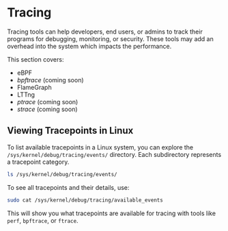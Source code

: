 # Tracing

Tracing tools can help developers, end users, or admins to track their programs for debugging, monitoring, or security. These tools may add an overhead into the system which impacts the performance.

This section covers:

- eBPF
- _bpftrace_ (coming soon)
- FlameGraph
- LTTng
- _ptrace_ (coming soon)
- _strace_ (coming soon)

## Viewing Tracepoints in Linux

To list available tracepoints in a Linux system, you can explore the `/sys/kernel/debug/tracing/events/` directory. Each subdirectory represents a tracepoint category.

```bash
ls /sys/kernel/debug/tracing/events/
``` 

To see all tracepoints and their details, use:

```bash
sudo cat /sys/kernel/debug/tracing/available_events
```

This will show you what tracepoints are available for tracing with tools like `perf`, `bpftrace`, or `ftrace`.
